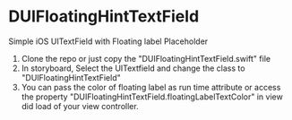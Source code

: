 # DUIFloatingHintTextField
Simple iOS UITextField with Floating label Placeholder

1. Clone the repo or just copy the "DUIFloatingHintTextField.swift" file
2. In storyboard, Select the UITextfield and change the class to "DUIFloatingHintTextField"
3. You can pass the color of floating label as run time attribute or access the property "DUIFloatingHintTextField.floatingLabelTextColor" in view did load of your view controller.
